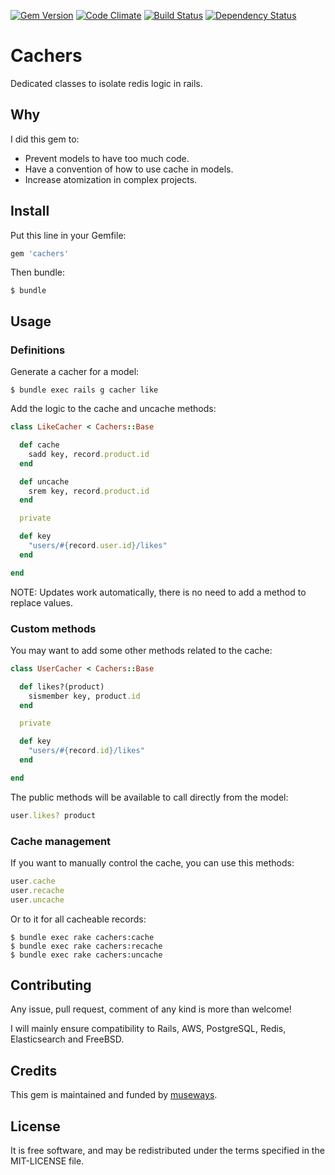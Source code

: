 [![Gem Version](https://badge.fury.io/rb/cachers.svg)](http://badge.fury.io/rb/cachers)
[![Code Climate](https://codeclimate.com/github/museways/cachers/badges/gpa.svg)](https://codeclimate.com/github/museways/cachers)
[![Build Status](https://travis-ci.org/museways/cachers.svg)](https://travis-ci.org/museways/cachers)
[![Dependency Status](https://gemnasium.com/museways/cachers.svg)](https://gemnasium.com/museways/cachers)

# Cachers

Dedicated classes to isolate redis logic in rails.

## Why

I did this gem to:

- Prevent models to have too much code.
- Have a convention of how to use cache in models.
- Increase atomization in complex projects.

## Install

Put this line in your Gemfile:
```ruby
gem 'cachers'
```

Then bundle:
```
$ bundle
```

## Usage

### Definitions

Generate a cacher for a model:
```
$ bundle exec rails g cacher like
```

Add the logic to the cache and uncache methods:
```ruby
class LikeCacher < Cachers::Base

  def cache
    sadd key, record.product.id
  end

  def uncache
    srem key, record.product.id
  end

  private

  def key
    "users/#{record.user.id}/likes"
  end

end
```

NOTE: Updates work automatically, there is no need to add a method to replace values.

### Custom methods

You may want to add some other methods related to the cache:
```ruby
class UserCacher < Cachers::Base

  def likes?(product)
    sismember key, product.id
  end

  private

  def key
    "users/#{record.id}/likes"
  end

end
```

The public methods will be available to call directly from the model:
```ruby
user.likes? product
```

### Cache management

If you want to manually control the cache, you can use this methods:
```ruby
user.cache
user.recache
user.uncache
```

Or to it for all cacheable records:
```
$ bundle exec rake cachers:cache
$ bundle exec rake cachers:recache
$ bundle exec rake cachers:uncache
```

## Contributing

Any issue, pull request, comment of any kind is more than welcome!

I will mainly ensure compatibility to Rails, AWS, PostgreSQL, Redis, Elasticsearch and FreeBSD. 

## Credits

This gem is maintained and funded by [museways](https://github.com/museways).

## License

It is free software, and may be redistributed under the terms specified in the MIT-LICENSE file.
